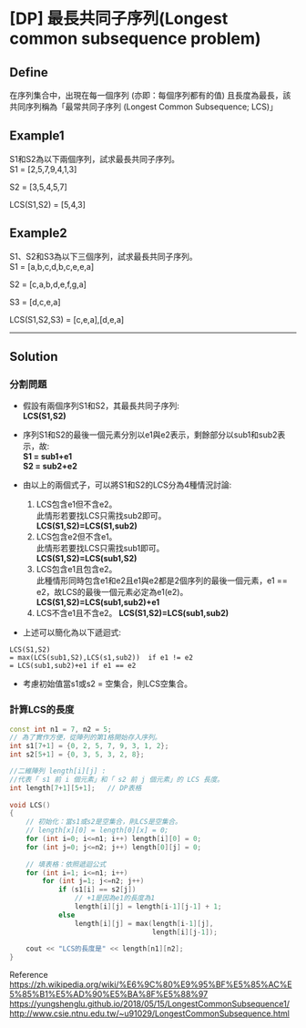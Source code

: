 # [DP] 最長共同子序列(Longest common subsequence problem)

## Define
在序列集合中，出現在每一個序列 (亦即：每個序列都有的值) 且長度為最長，該共同序列稱為「最常共同子序列 (Longest Common Subsequence; LCS)」

## Example1

S1和S2為以下兩個序列，試求最長共同子序列。  
S1 = [2,5,7,9,4,1,3]  
  
S2 = [3,5,4,5,7]  
  
LCS(S1,S2) = [5,4,3]  

## Example2

S1、S2和S3為以下三個序列，試求最長共同子序列。  
S1 = [a,b,c,d,b,c,e,e,a]  
  
S2 = [c,a,b,d,e,f,g,a] 

S3 = [d,c,e,a]
  
LCS(S1,S2,S3) = [c,e,a],[d,e,a]  

---

## Solution

### 分割問題

+ 假設有兩個序列S1和S2，其最長共同子序列:  
  **LCS(S1,S2)**
  
+ 序列S1和S2的最後一個元素分別以e1與e2表示，剩餘部分以sub1和sub2表示，故:  
  **S1 = sub1+e1**  
  **S2 = sub2+e2**  
  
+ 由以上的兩個式子，可以將S1和S2的LCS分為4種情況討論:
  1. LCS包含e1但不含e2。  
     此情形若要找LCS只需找sub2即可。  
     **LCS(S1,S2)=LCS(S1,sub2)**
  2. LCS包含e2但不含e1。  
     此情形若要找LCS只需找sub1即可。  
     **LCS(S1,S2)=LCS(sub1,S2)**
  3. LCS包含e1且包含e2。  
     此種情形同時包含e1和e2且e1與e2都是2個序列的最後一個元素，e1 == e2，故LCS的最後一個元素必定為e1(e2)。
     **LCS(S1,S2)=LCS(sub1,sub2)+e1**
  4. LCS不含e1且不含e2。
     **LCS(S1,S2)=LCS(sub1,sub2)**
+ 上述可以簡化為以下遞迴式:
```          
LCS(S1,S2) 
= max(LCS(sub1,S2),LCS(s1,sub2))  if e1 != e2
= LCS(sub1,sub2)+e1 if e1 == e2 
```
+ 考慮初始值當s1或s2 = 空集合，則LCS空集合。

### 計算LCS的長度

```cpp
const int n1 = 7, n2 = 5;
// 為了實作方便，從陣列的第1格開始存入序列。
int s1[7+1] = {0, 2, 5, 7, 9, 3, 1, 2};
int s2[5+1] = {0, 3, 5, 3, 2, 8};

//二維陣列 length[i][j] :
//代表「 s1 前 i 個元素」和「 s2 前 j 個元素」的 LCS 長度。
int length[7+1][5+1];   // DP表格
 
void LCS()
{
    // 初始化：當s1或s2是空集合，則LCS是空集合。
    // length[x][0] = length[0][x] = 0;
    for (int i=0; i<=n1; i++) length[i][0] = 0;
    for (int j=0; j<=n2; j++) length[0][j] = 0;
 
    // 填表格：依照遞迴公式
    for (int i=1; i<=n1; i++)
        for (int j=1; j<=n2; j++)
            if (s1[i] == s2[j])
                // +1是因為e1的長度為1
                length[i][j] = length[i-1][j-1] + 1;
            else
                length[i][j] = max(length[i-1][j],
                                   length[i][j-1]);
 
    cout << "LCS的長度是" << length[n1][n2];
}
```

Reference
https://zh.wikipedia.org/wiki/%E6%9C%80%E9%95%BF%E5%85%AC%E5%85%B1%E5%AD%90%E5%BA%8F%E5%88%97
https://yungshenglu.github.io/2018/05/15/LongestCommonSubsequence1/
http://www.csie.ntnu.edu.tw/~u91029/LongestCommonSubsequence.html